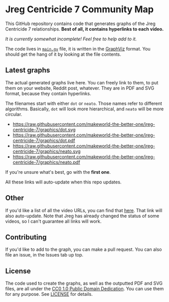 # Jreg Centricide 7 Community Map

This GitHub repository contains code that generates graphs of the Jreg Centricide 7 relationships. **Best of all, it contains hyperlinks to each video.**

*It is currently somewhat incomplete! Feel free to help add to it.*

The code lives in [`main.gv`](./main.gv) file, it is written in the [GraphViz](https://graphviz.org/) format. You should get the hang of it by looking at the file contents.


## Latest graphs

The actual generated graphs live here. You can freely link to them, to put them on your website, Reddit post, whatever. They are in PDF and SVG format, because they contain hyperlinks.

The filenames start with either `dot` or `neato`. Those names refer to different algorithms. Basically, `dot` will look more hierarchical, and `neato` will be more circular.

- https://raw.githubusercontent.com/makeworld-the-better-one/jreg-centricide-7/graphics/dot.svg
- https://raw.githubusercontent.com/makeworld-the-better-one/jreg-centricide-7/graphics/dot.pdf
- https://raw.githubusercontent.com/makeworld-the-better-one/jreg-centricide-7/graphics/neato.svg
- https://raw.githubusercontent.com/makeworld-the-better-one/jreg-centricide-7/graphics/neato.pdf

If you're unsure what's best, go with the **first one**.

All these links will auto-update when this repo updates.

## Other

If you'd like a list of all the video URLs, you can find that [here]( https://raw.githubusercontent.com/makeworld-the-better-one/jreg-centricide-7/graphics/urls.txt). That link will also auto-update. Note that Jreg has already changed the status of some videos, so I can't guarantee all links will work.


## Contributing

If you'd like to add to the graph, you can make a pull request. You can also file an issue, in the Issues tab up top.

## License

The code used to create the graphs, as well as the outputted PDF and SVG files, are all under the [CC0 1.0 Public Domain Dedication](https://creativecommons.org/publicdomain/zero/1.0/). You can use them for any purpose. See [LICENSE](./LICENSE) for details.
